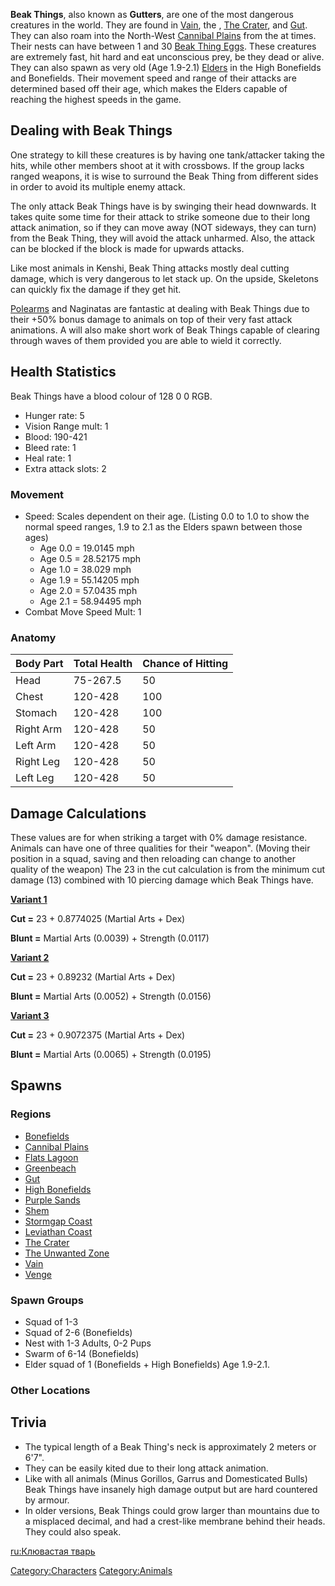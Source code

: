 **Beak Things**, also known as **Gutters**, are one of the most
dangerous creatures in the world. They are found in
[Vain](Vain.md "wikilink"), the [](Leviathan_Coast.md), [The Crater](The_Crater.md "wikilink"),
and [Gut](Gut.md "wikilink"). They can also roam into the North-West
[Cannibal Plains](The_Cannibal_Plains.md "wikilink") from the [](Leviathan_Coast.md) at times. Their nests can have
between 1 and 30 [Beak Thing Eggs](Beak_Thing_Egg.md "wikilink"). These
creatures are extremely fast, hit hard and eat unconscious prey, be they
dead or alive. They can also spawn as very old (Age 1.9-2.1)
[Elders](Elder_Beak_Thing.md "wikilink") in the High Bonefields and
Bonefields. Their movement speed and range of their attacks are
determined based off their age, which makes the Elders capable of
reaching the highest speeds in the game.

## Dealing with Beak Things

One strategy to kill these creatures is by having one tank/attacker
taking the hits, while other members shoot at it with crossbows. If the
group lacks ranged weapons, it is wise to surround the Beak Thing from
different sides in order to avoid its multiple enemy attack.

The only attack Beak Things have is by swinging their head downwards. It
takes quite some time for their attack to strike someone due to their
long attack animation, so if they can move away (NOT sideways, they can
turn) from the Beak Thing, they will avoid the attack unharmed. Also,
the attack can be blocked if the block is made for upwards attacks.

Like most animals in Kenshi, Beak Thing attacks mostly deal cutting
damage, which is very dangerous to let stack up. On the upside,
Skeletons can quickly fix the damage if they get hit.

[Polearms](Polearms.md "wikilink") and Naginatas are fantastic at dealing
with Beak Things due to their +50% bonus damage to animals on top of
their very fast attack animations. A [](Falling_Sun.md) will also make short work of Beak Things
capable of clearing through waves of them provided you are able to wield
it correctly.

## Health Statistics

Beak Things have a blood colour of 128 0 0 RGB.

- Hunger rate: 5
- Vision Range mult: 1
- Blood: 190-421
- Bleed rate: 1
- Heal rate: 1
- Extra attack slots: 2

### Movement

- Speed: Scales dependent on their age. (Listing 0.0 to 1.0 to show the
  normal speed ranges, 1.9 to 2.1 as the Elders spawn between those
  ages)
  - Age 0.0 = 19.0145 mph
  - Age 0.5 = 28.52175 mph
  - Age 1.0 = 38.029 mph
  - Age 1.9 = 55.14205 mph
  - Age 2.0 = 57.0435 mph
  - Age 2.1 = 58.94495 mph
- Combat Move Speed Mult: 1

### Anatomy

| Body Part | Total Health | Chance of Hitting |
|-----------|--------------|-------------------|
| Head      | 75-267.5     | 50                |
| Chest     | 120-428      | 100               |
| Stomach   | 120-428      | 100               |
| Right Arm | 120-428      | 50                |
| Left Arm  | 120-428      | 50                |
| Right Leg | 120-428      | 50                |
| Left Leg  | 120-428      | 50                |

## Damage Calculations

These values are for when striking a target with 0% damage resistance.
Animals can have one of three qualities for their "weapon". (Moving
their position in a squad, saving and then reloading can change to
another quality of the weapon) The 23 in the cut calculation is from the
minimum cut damage (13) combined with 10 piercing damage which Beak
Things have.

**<u>Variant 1</u>**

**Cut =** 23 + 0.8774025 (Martial Arts + Dex)

**Blunt =** Martial Arts (0.0039) + Strength (0.0117)

**<u>Variant 2</u>**

**Cut =** 23 + 0.89232 (Martial Arts + Dex)

**Blunt =** Martial Arts (0.0052) + Strength (0.0156)

**<u>Variant 3</u>**

**Cut =** 23 + 0.9072375 (Martial Arts + Dex)

**Blunt =** Martial Arts (0.0065) + Strength (0.0195)

## Spawns

### Regions

- [Bonefields](Bonefields.md "wikilink")
- [Cannibal Plains](Cannibal_Plains.md "wikilink")
- [Flats Lagoon](Flats_Lagoon.md "wikilink")
- [Greenbeach](Greenbeach.md "wikilink")
- [Gut](Gut.md "wikilink")
- [High Bonefields](High_Bonefields.md "wikilink")
- [Purple Sands](Purple_Sands.md "wikilink")
- [Shem](Shem.md "wikilink")
- [Stormgap Coast](Stormgap_Coast.md "wikilink")
- [Leviathan Coast](Leviathan_Coast.md "wikilink")
- [The Crater](The_Crater.md "wikilink")
- [The Unwanted Zone](The_Unwanted_Zone.md "wikilink")
- [Vain](Vain.md "wikilink")
- [Venge](Venge.md "wikilink")

### Spawn Groups

- Squad of 1-3
- Squad of 2-6 (Bonefields)
- Nest with 1-3 Adults, 0-2 Pups
- Swarm of 6-14 (Bonefields)
- Elder squad of 1 (Bonefields + High Bonefields) Age 1.9-2.1.

### Other Locations

## Trivia

- The typical length of a Beak Thing's neck is approximately 2 meters or
  6'7".
- They can be easily kited due to their long attack animation.
- Like with all animals (Minus Gorillos, Garrus and Domesticated Bulls)
  Beak Things have insanely high damage output but are hard countered by
  armour.
- In older versions, Beak Things could grow larger than mountains due to
  a misplaced decimal, and had a crest-like membrane behind their heads.
  They could also speak.

[ru:Клювастая тварь](ru:Клювастая_тварь "wikilink")

[Category:Characters](Category:Characters "wikilink")
[Category:Animals](Category:Animals "wikilink")